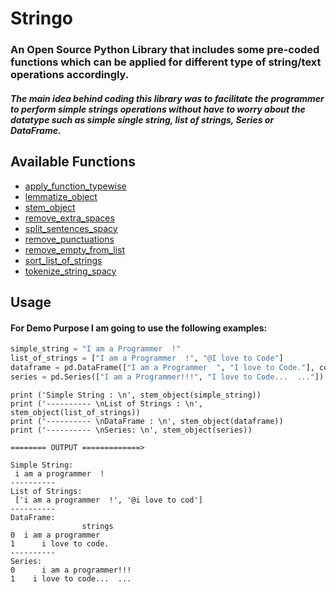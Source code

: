 # Stringo

### An Open Source Python Library that includes some pre-coded functions which can be applied for different type of string/text operations accordingly.

##### The main idea behind coding this library was to facilitate the programmer to perform simple strings operations without have to worry about the datatype such as simple single string, list of strings, Series or DataFrame. 


## Available Functions

* [apply_function_typewise](#apply_function_typewise)
* [lemmatize_object](#lemmatize_object)
* [stem_object](#stem_object)
* [remove_extra_spaces](#remove_extra_spaces)
* [split_sentences_spacy](#split_sentences_spacy)
* [remove_punctuations](#remove_punctuations)
* [remove_empty_from_list](#remove_empty_from_list)
* [sort_list_of_strings](#sort_list_of_strings)
* [tokenize_string_spacy](#tokenize_string_spacy)

## Usage

#### For Demo Purpose I am going to use the following examples:

```python
simple_string = "I am a Programmer  !"
list_of_strings = ["I am a Programmer  !", "@I love to Code"]
dataframe = pd.DataFrame(["I am a Programmer  ", "I love to Code."], columns=['strings'])
series = pd.Series(["I am a Programmer!!!", "I love to Code...  ..."])
```

```
print ('Simple String : \n', stem_object(simple_string))
print ('---------- \nList of Strings : \n', stem_object(list_of_strings))
print ('---------- \nDataFrame : \n', stem_object(dataframe))
print ('---------- \nSeries: \n', stem_object(series))

======== OUTPUT =============>

Simple String: 
 i am a programmer  !
---------- 
List of Strings: 
 ['i am a programmer  !', '@i love to cod']
---------- 
DataFrame: 
                strings
0  i am a programmer  
1      i love to code.
---------- 
Series: 
0      i am a programmer!!!
1    i love to code...  ...

```
